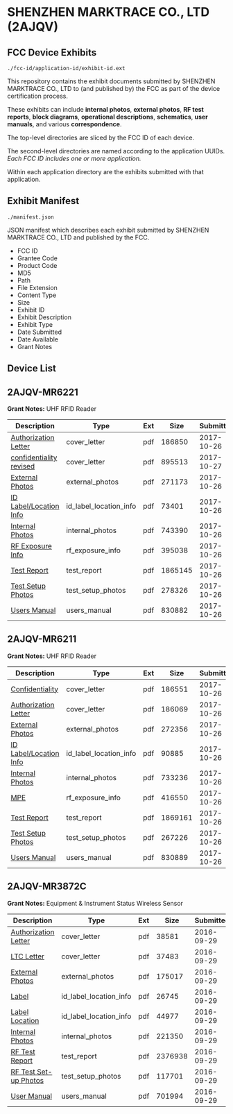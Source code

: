# SHENZHEN MARKTRACE CO., LTD (2AJQV)
## FCC Device Exhibits

```
./fcc-id/application-id/exhibit-id.ext
```

This repository contains the exhibit documents submitted by SHENZHEN MARKTRACE CO., LTD to (and published by) the FCC as part of the device certification process.

These exhibits can include **internal photos**, **external photos**, **RF test reports**, **block diagrams**, **operational descriptions**, **schematics**, **user manuals**, and various **correspondence**.

The top-level directories are sliced by the FCC ID of each device.

The second-level directories are named according to the application UUIDs. *Each FCC ID includes one or more application.*

Within each application directory are the exhibits submitted with that application. 

## Exhibit Manifest

```
./manifest.json
```

JSON manifest which describes each exhibit submitted by SHENZHEN MARKTRACE CO., LTD and published by the FCC.

- FCC ID
- Grantee Code
- Product Code
- MD5
- Path
- File Extension
- Content Type
- Size
- Exhibit ID
- Exhibit Description
- Exhibit Type
- Date Submitted
- Date Available
- Grant Notes

## Device List
## 2AJQV-MR6221
**Grant Notes:** UHF RFID Reader

| Description | Type | Ext | Size | Submitted | Available |
| ----------- | ---- | --- | ---- | --------- | --------- |
| [Authorization Letter](2AJQV-MR6221/11051e2edae9bc1dd3d76798b9572e98/3618105.pdf) | cover_letter | pdf | 186850 | 2017-10-26 | 2017-10-30 |
| [confidentiality revised](2AJQV-MR6221/11051e2edae9bc1dd3d76798b9572e98/3619912.pdf) | cover_letter | pdf | 895513 | 2017-10-27 | 2017-10-30 |
| [External Photos](2AJQV-MR6221/11051e2edae9bc1dd3d76798b9572e98/3618112.pdf) | external_photos | pdf | 271173 | 2017-10-26 | 2017-10-30 |
| [ID Label/Location Info](2AJQV-MR6221/11051e2edae9bc1dd3d76798b9572e98/3618114.pdf) | id_label_location_info | pdf | 73401 | 2017-10-26 | 2017-10-30 |
| [Internal Photos](2AJQV-MR6221/11051e2edae9bc1dd3d76798b9572e98/3618113.pdf) | internal_photos | pdf | 743390 | 2017-10-26 | 2017-10-30 |
| [RF Exposure Info](2AJQV-MR6221/11051e2edae9bc1dd3d76798b9572e98/3618106.pdf) | rf_exposure_info | pdf | 395038 | 2017-10-26 | 2017-10-30 |
| [Test Report](2AJQV-MR6221/11051e2edae9bc1dd3d76798b9572e98/3618107.pdf) | test_report | pdf | 1865145 | 2017-10-26 | 2017-10-30 |
| [Test Setup Photos](2AJQV-MR6221/11051e2edae9bc1dd3d76798b9572e98/3618116.pdf) | test_setup_photos | pdf | 278326 | 2017-10-26 | 2017-10-30 |
| [Users Manual](2AJQV-MR6221/11051e2edae9bc1dd3d76798b9572e98/3618115.pdf) | users_manual | pdf | 830882 | 2017-10-26 | 2017-10-30 |
## 2AJQV-MR6211
**Grant Notes:** UHF RFID Reader

| Description | Type | Ext | Size | Submitted | Available |
| ----------- | ---- | --- | ---- | --------- | --------- |
| [Confidentiality](2AJQV-MR6211/b46826a0781f122112b871965cb33d77/3618095.pdf) | cover_letter | pdf | 186551 | 2017-10-26 | 2017-10-31 |
| [Authorization Letter](2AJQV-MR6211/b46826a0781f122112b871965cb33d77/3618097.pdf) | cover_letter | pdf | 186069 | 2017-10-26 | 2017-10-31 |
| [External Photos](2AJQV-MR6211/b46826a0781f122112b871965cb33d77/3618094.pdf) | external_photos | pdf | 272356 | 2017-10-26 | 2017-10-31 |
| [ID Label/Location Info](2AJQV-MR6211/b46826a0781f122112b871965cb33d77/3618100.pdf) | id_label_location_info | pdf | 90885 | 2017-10-26 | 2017-10-31 |
| [Internal Photos](2AJQV-MR6211/b46826a0781f122112b871965cb33d77/3618098.pdf) | internal_photos | pdf | 733236 | 2017-10-26 | 2017-10-31 |
| [MPE](2AJQV-MR6211/b46826a0781f122112b871965cb33d77/3618099.pdf) | rf_exposure_info | pdf | 416550 | 2017-10-26 | 2017-10-31 |
| [Test Report](2AJQV-MR6211/b46826a0781f122112b871965cb33d77/3618101.pdf) | test_report | pdf | 1869161 | 2017-10-26 | 2017-10-31 |
| [Test Setup Photos](2AJQV-MR6211/b46826a0781f122112b871965cb33d77/3618103.pdf) | test_setup_photos | pdf | 267226 | 2017-10-26 | 2017-10-31 |
| [Users Manual](2AJQV-MR6211/b46826a0781f122112b871965cb33d77/3618102.pdf) | users_manual | pdf | 830889 | 2017-10-26 | 2017-10-31 |
## 2AJQV-MR3872C
**Grant Notes:** Equipment & Instrument Status Wireless Sensor

| Description | Type | Ext | Size | Submitted | Available |
| ----------- | ---- | --- | ---- | --------- | --------- |
| [Authorization Letter](2AJQV-MR3872C/58b409a000493888eaab07c1b158c44e/3150982.pdf) | cover_letter | pdf | 38581 | 2016-09-29 | 2016-09-29 |
| [LTC Letter](2AJQV-MR3872C/58b409a000493888eaab07c1b158c44e/3150983.pdf) | cover_letter | pdf | 37483 | 2016-09-29 | 2016-09-29 |
| [External Photos](2AJQV-MR3872C/58b409a000493888eaab07c1b158c44e/3150984.pdf) | external_photos | pdf | 175017 | 2016-09-29 | 2016-09-29 |
| [Label](2AJQV-MR3872C/58b409a000493888eaab07c1b158c44e/3150985.pdf) | id_label_location_info | pdf | 26745 | 2016-09-29 | 2016-09-29 |
| [Label Location](2AJQV-MR3872C/58b409a000493888eaab07c1b158c44e/3150986.pdf) | id_label_location_info | pdf | 44977 | 2016-09-29 | 2016-09-29 |
| [Internal Photos](2AJQV-MR3872C/58b409a000493888eaab07c1b158c44e/3150987.pdf) | internal_photos | pdf | 221350 | 2016-09-29 | 2016-09-29 |
| [RF Test Report](2AJQV-MR3872C/58b409a000493888eaab07c1b158c44e/3150990.pdf) | test_report | pdf | 2376938 | 2016-09-29 | 2016-09-29 |
| [RF Test Set-up Photos](2AJQV-MR3872C/58b409a000493888eaab07c1b158c44e/3150991.pdf) | test_setup_photos | pdf | 117701 | 2016-09-29 | 2016-09-29 |
| [User Manual](2AJQV-MR3872C/58b409a000493888eaab07c1b158c44e/3150992.pdf) | users_manual | pdf | 701994 | 2016-09-29 | 2016-09-29 |
